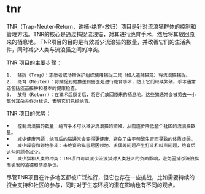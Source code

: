 # tnr

TNR（Trap-Neuter-Return，诱捕-绝育-放归）项目是针对流浪猫群体的控制和管理方法。TNR的核心是通过捕捉流浪猫，对其进行绝育手术，然后将其放回原来的栖息地。
TNR项目的目的是有效减少流浪猫的数量，并改善它们的生活条件，同时减少人类与流浪猫之间的冲突。

TNR 项目的主要步骤：

	1.	捕捉（Trap）：志愿者或动物保护组织使用捕捉工具（如人道捕猫笼）将流浪猫捕捉。
	2.	绝育（Neuter）：将捕捉到的猫送到兽医处进行绝育手术，防止它们继续繁殖。手术通常还包括疫苗接种和基本的健康检查。
	3.	放归（Return）：在猫术后康复后，将它们放回原来的栖息地。这些猫通常会被剪去一小部分耳朵尖作为标记，表明它们已经绝育。

TNR 项目的优势：

	•	控制流浪猫的数量：绝育手术可以减少流浪猫的繁殖，从而逐步降低整个社区的流浪猫数量。
	•	减少健康问题：绝育后的猫通常会变得更健康，避免了由于频繁生育而导致的体质虚弱。
	•	减少噪音和领地争斗：未绝育的猫容易因领地、求偶等问题产生打斗和叫声问题，绝育后这些问题会减少。
	•	减少猫和人类的冲突：TNR项目可以减少流浪猫对人类社区的负面影响，避免因捕杀流浪猫而引发的道德和情感争议。

尽管TNR项目在许多地区都被广泛推行，但它也存在一些挑战，比如需要持续的资金支持和社区的参与，同时对于生态环境的潜在影响也有不同的观点。
